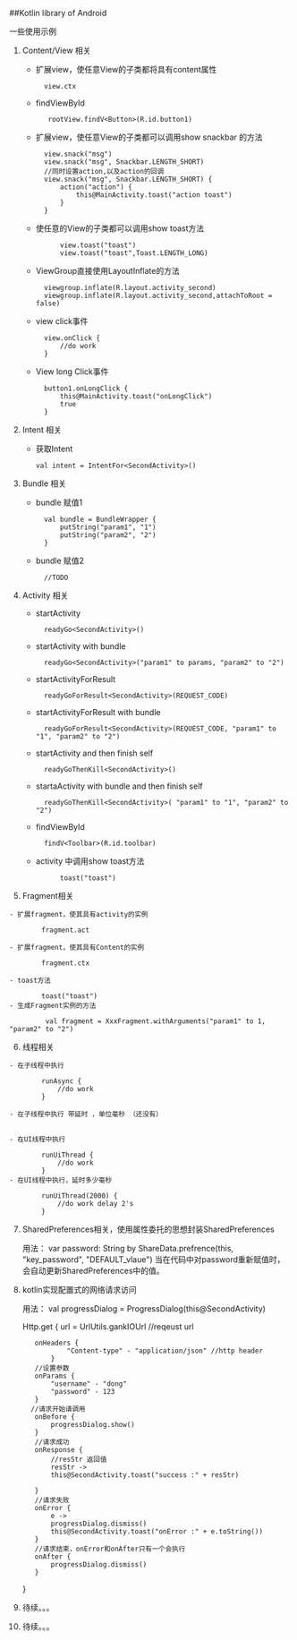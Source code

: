 
##Kotlin library of Android

一些使用示例

1. Content/View 相关
	- 扩展view，使任意View的子类都将具有content属性

			view.ctx
	- findViewById
	
			 rootView.findV<Button>(R.id.button1)
	
	- 扩展view，使任意View的子类都可以调用show snackbar 的方法
	
			view.snack("msg")
            view.snack("msg", Snackbar.LENGTH_SHORT)
			//同时设置action,以及action的回调
			view.snack("msg", Snackbar.LENGTH_SHORT) {
                action("action") {
                    this@MainActivity.toast("action toast")
                }
            }
			
	- 使任意的View的子类都可以调用show toast方法
	
				view.toast("toast")
			    view.toast("toast",Toast.LENGTH_LONG)	
	
	- ViewGroup直接使用LayoutInflate的方法
	
			viewgroup.inflate(R.layout.activity_second)
            viewgroup.inflate(R.layout.activity_second,attachToRoot = false)	

	- view click事件
	
			view.onClick { 
            	//do work
        	}		
	- View long Click事件

			button1.onLongClick {
            	this@MainActivity.toast("onLongClick")
            	true
        	}			

2. Intent 相关

	- 获取Intent
	
		 `val intent = IntentFor<SecondActivity>()`
	


3. Bundle 相关
	- bundle 赋值1

			val bundle = BundleWrapper {
                putString("param1", "1")
                putString("param2", "2")
            }	
	- bundle 赋值2
			
			//TODO


4. Activity 相关
	
	- startActivity
	
			readyGo<SecondActivity>() 

 	- startActivity with bundle 
 			
			readyGo<SecondActivity>("param1" to params, "param2" to "2")

	- startActivityForResult
		
			readyGoForResult<SecondActivity>(REQUEST_CODE)

	- startActivityForResult with bundle

			readyGoForResult<SecondActivity>(REQUEST_CODE, "param1" to "1", "param2" to "2")

	- startActivity and then finish self

			readyGoThenKill<SecondActivity>()

	- startaActivity with bundle and then finish self
	
			readyGoThenKill<SecondActivity>( "param1" to "1", "param2" to "2")

	- findViewById

			findV<Toolbar>(R.id.toolbar)	

	- activity 中调用show toast方法
	
				toast("toast")
	

5.   Fragment相关

	- 扩展fragment，使其具有activity的实例
			
			fragment.act
	
	- 扩展fragment，使其具有Content的实例
			
			fragment.ctx

	- toast方法
	
			toast("toast")
	- 生成Fragment实例的方法

			 val fragment = XxxFragment.withArguments("param1" to 1, "param2" to "2")
  
6.   线程相关

	- 在子线程中执行
	
			runAsync {
                //do work
            }

	- 在子线程中执行 带延时 ，单位毫秒 （还没有）
	
	
	- 在UI线程中执行
	
			runUiThread {
                //do work
            }
	- 在UI线程中执行，延时多少毫秒
	
			runUiThread(2000) {
                //do work delay 2's
            }		
			
	
7.   SharedPreferences相关，使用属性委托的思想封装SharedPreferences
	
		用法：
		var password: String by ShareData.prefrence(this, "key_password", "DEFAULT_vlaue")
		当在代码中对password重新赋值时，会自动更新SharedPreferences中的值。

8.   kotlin实现配置式的网络请求访问

		用法：
		val progressDialog = ProgressDialog(this@SecondActivity)

        Http.get {
            url = UrlUtils.gankIOUrl //reqeust url

		    onHeaders {
	                "Content-type" - "application/json" //http header
	            }
	    	//设置参数
            onParams {
                "username" - "dong"
                "password" - 123
            }
           //请求开始请调用
            onBefore {
                progressDialog.show()
            }
	   		//请求成功	
            onResponse {
	    		//resStr 返回值
                resStr ->
                this@SecondActivity.toast("success :" + resStr)

            }
	    	//请求失败	
	        onError {
	            e ->
				progressDialog.dismiss()
	            this@SecondActivity.toast("onError :" + e.toString())
	        }
	   		//请求结束，onError和onAfter只有一个会执行	
	        onAfter {
	            progressDialog.dismiss()
	        }

        }

9.   待续。。。


10. 待续。。。   
        


